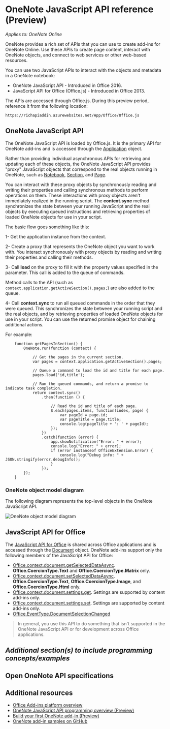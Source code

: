 # OneNote JavaScript API reference (Preview)

*Applies to: OneNote Online*

OneNote provides a rich set of APIs that you can use to create add-ins for OneNote Online. Use these APIs to create page content, interact with OneNote objects, and connect to web services or other web-based resources.

You can use two JavaScript APIs to interact with the objects and metadata in a OneNote notebook:
- OneNote JavaScript API - Introduced in Office 2016.
- JavaScript API for Office (Office.js) - Introduced in Office 2013.

The APIs are accessed through Office.js. During this preview period, reference it from the following location:

    https://richapiaddin.azurewebsites.net/App/Office/Office.js


## OneNote JavaScript API

The OneNote JavaScript API is loaded by Office.js. It is the primary API for OneNote add-ins and is accessed through the [Application](application.md) object.

Rather than providing individual asynchronous APIs for retrieving and updating each of these objects, the OneNote JavaScript API provides "proxy" JavaScript objects that correspond to the real objects running in OneNote, such as [Notebook](notebook.md), [Section](section.md), and [Page](page.md). 

You can interact with these proxy objects by synchronously reading and writing their properties and calling synchronous methods to perform operations on them. These interactions with proxy objects aren't immediately realized in the running script. 
 The **context.sync** method synchronizes the state between your running JavaScript and the real objects by executing queued instructions and retrieving properties of loaded OneNote objects for use in your script.

The basic flow goes something like this: 

1- Get the application instance from the context.

2- Create a proxy that represents the OneNote object you want to work with. You interact synchronously with proxy objects by reading and writing their properties and calling their methods. 

3- Call **load** on the proxy to fill it with the property values specified in the parameter. This call is added to the queue of commands. 

   Method calls to the API (such as `context.application.getActiveSection().pages;`) are also added to the queue.
    
4- Call **context.sync** to run all queued commands in the order that they were queued. This synchronizes the state between your running script and the real objects, and by retrieving properties of loaded OneNote objects for use in your script. You can use the returned promise object for chaining additional actions.

For example: 

```
    function getPagesInSection() {
        OneNote.run(function (context) {
            
            // Get the pages in the current section.
            var pages = context.application.getActiveSection().pages;
            
            // Queue a command to load the id and title for each page.            
            pages.load('id,title');
            
            // Run the queued commands, and return a promise to indicate task completion.
            return context.sync()
                .then(function () {
                    
                    // Read the id and title of each page. 
                    $.each(pages.items, function(index, page) {
                        var pageId = page.id;
                        var pageTitle = page.title;
                        console.log(pageTitle + ': ' + pageId); 
                    });
                })
                .catch(function (error) {
                    app.showNotification("Error: " + error);
                    console.log("Error: " + error);
                    if (error instanceof OfficeExtension.Error) {
                        console.log("Debug info: " + JSON.stringify(error.debugInfo));
                    }
                });
        });
    }
```

### OneNote object model diagram 

The following diagram represents the top-level objects in the OneNote JavaScript API.

  ![OneNote object model diagram](../../images/onenote-om.png)
  
  
## JavaScript API for Office

The [JavaScript API for Office](../javascript-api-for-office.md) is shared across Office applications and is accessed through the [Document](../shared/document.md) object. 
OneNote add-ins support only the following members of the JavaScript API for Office:

- [Office.context.document.getSelectedDataAsync](../shared/document.getselecteddataasync.md). **Office.CoercionType.Text** and **Office.CoercionType.Matrix** only.
- [Office.context.document.setSelectedDataAsync](../shared/document.setselecteddataasync.md). **Office.CoercionType.Text**, **Office.CoercionType.Image**, and **Office.CoercionType.Html** only. 
- [Office.context.document.settings.get](../shared/settings.get.md). Settings are supported by content add-ins only.
- [Office.context.document.settings.set](../shared/settings.set.md). Settings are supported by content add-ins only.
- [Office.EventType.DocumentSelectionChanged](../shared/document.selectionchanged.event.md)

>In general, you use this API to do something that isn't supported in the OneNote JavaScript API or for development across Office applications.


## *Additional section(s) to include programming concepts/examples*

<!-- Optional section to provide specifics and examples for developing with the API.

-->

## Open OneNote API specifications

<!-- Optional. Link to the [Open API specifications](../../reference/openspec.md) page for details about new APIs in development.

-->

## Additional resources

- [Office Add-ins platform overview](../../docs/overview/office-add-ins.md)
- [OneNote JavaScript API programming overview (Preview)](../../docs/onenote/onenote-add-ins-programming-overview.md)
- [Build your first OneNote add-in (Preview)](../../docs/onenote/onenote-add-ins-getting-started.md)
- [OneNote add-in samples on GitHub](https://github.com/OfficeDev?utf8=%E2%9C%93&query=onenote)
